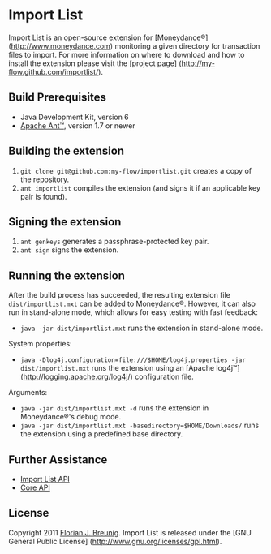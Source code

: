 Import List
===========

Import List is an open-source extension for [Moneydance®]
(http://www.moneydance.com) monitoring a given directory for transaction files 
to import. For more information on where to download and how to install the 
extension please visit the [project page]
(http://my-flow.github.com/importlist/).

Build Prerequisites
-------------------
* Java Development Kit, version 6
* [Apache Ant™](http://ant.apache.org), version 1.7 or newer

Building the extension
----------------------
1. `git clone git@github.com:my-flow/importlist.git` creates a copy of the 
repository.
2. `ant importlist` compiles the extension (and signs it if an applicable key 
pair is found).

Signing the extension
---------------------
1. `ant genkeys` generates a passphrase-protected key pair.
2. `ant sign` signs the extension.

Running the extension
---------------------
After the build process has succeeded, the resulting extension file 
`dist/importlist.mxt` can be added to Moneydance®. However, it can also run in 
stand-alone mode, which allows for easy testing with fast feedback:

* `java -jar dist/importlist.mxt` runs the extension in stand-alone mode.

System properties:

* `java -Dlog4j.configuration=file:///$HOME/log4j.properties -jar 
dist/importlist.mxt` runs the extension using an [Apache log4j™]
(http://logging.apache.org/log4j/) configuration file.

Arguments:

* `java -jar dist/importlist.mxt -d` runs the extension in Moneydance®'s debug 
mode.
* `java -jar dist/importlist.mxt -basedirectory=$HOME/Downloads/` runs the 
extension using a predefined base directory.

Further Assistance
------------------
* [Import List API](http://my-flow.github.com/importlist/docs/api/index.html) 
* [Core API](http://www.moneydance.com/dev/apidoc/index.html)

License
-------
Copyright 2011 [Florian J. Breunig](http://www.my-flow.com). Import List is 
released under the [GNU General Public License]
(http://www.gnu.org/licenses/gpl.html).
